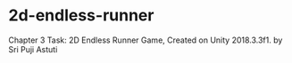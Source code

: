 # 2d-endless-runner

Chapter 3 Task: 2D Endless Runner Game, Created on Unity 2018.3.3f1.
by Sri Puji Astuti
